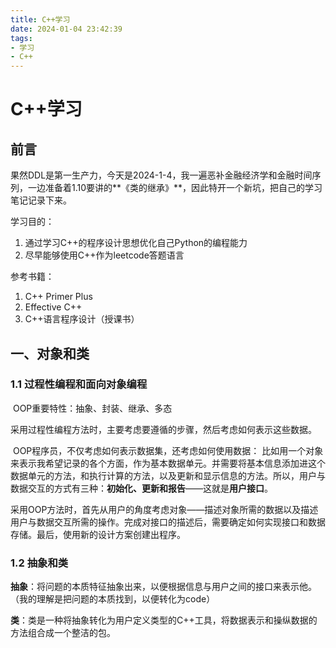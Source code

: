 ```yaml
---
title: C++学习
date: 2024-01-04 23:42:39
tags:
- 学习
- C++
---
```


# C++学习

## 前言

​	果然DDL是第一生产力，今天是2024-1-4，我一遍恶补金融经济学和金融时间序列，一边准备着1.10要讲的**《类的继承》**，因此特开一个新坑，把自己的学习笔记记录下来。

学习目的：

1. 通过学习C++的程序设计思想优化自己Python的编程能力
2. 尽早能够使用C++作为leetcode答题语言

参考书籍：

1. C++ Primer Plus
2. Effective C++
3. C++语言程序设计（授课书）

## 一、对象和类

### 1.1 过程性编程和面向对象编程

​	OOP重要特性：抽象、封装、继承、多态

​	采用过程性编程方法时，主要考虑要遵循的步骤，然后考虑如何表示这些数据。

​	OOP程序员，不仅考虑如何表示数据集，还考虑如何使用数据：
​	比如用一个对象来表示我希望记录的各个方面，作为基本数据单元。并需要将基本信息添加进这个数据单元的方法，和执行计算的方法，以及更新和显示信息的方法。所以，用户与数据交互的方式有三种：**初始化、更新和报告**——这就是**用户接口**。

​	采用OOP方法时，首先从用户的角度考虑对象——描述对象所需的数据以及描述用户与数据交互所需的操作。完成对接口的描述后，需要确定如何实现接口和数据存储。最后，使用新的设计方案创建出程序。

### 1.2 抽象和类

​	**抽象**：将问题的本质特征抽象出来，以便根据信息与用户之间的接口来表示他。（我的理解是把问题的本质找到，以便转化为code）

​	**类**：类是一种将抽象转化为用户定义类型的C++工具，将数据表示和操纵数据的方法组合成一个整洁的包。

